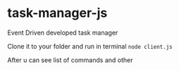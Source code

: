 # task-manager-js
Event Driven developed task manager

Clone it to your folder and run in terminal `node client.js`

After u can see list of commands and other 

